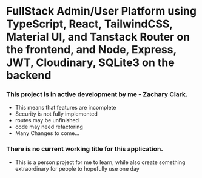 # FullStack Admin/User Platform using TypeScript, React, TailwindCSS, Material UI, and Tanstack Router on the frontend, and Node, Express, JWT, Cloudinary, SQLite3 on the backend

### This project is in active development by me - Zachary Clark.
  - This means that features are incomplete
  - Security is not fully implemented
  - routes may be unfinished
  - code may need refactoring
  - Many Changes to come...

    
### There is no current working title for this application.
   - This is a person project for me to learn, while also create something extraordinary for people to hopefully use one day
